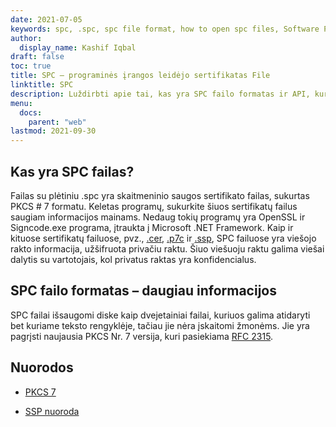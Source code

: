 ```yaml
---
date: 2021-07-05
keywords: spc, .spc, spc file format, how to open spc files, Software Publisher Certificate File
author:
  display_name: Kashif Iqbal
draft: false
toc: true
title: SPC – programinės įrangos leidėjo sertifikatas File
linktitle: SPC
description: Luždirbti apie tai, kas yra SPC failo formatas ir API, kurios gali sukurti ir atidaryti SPC failąs.
menu:
  docs:
    parent: "web"
lastmod: 2021-09-30
---
```


## Kas yra SPC failas?

Failas su plėtiniu .spc yra skaitmeninio saugos sertifikato failas, sukurtas PKCS # 7 formatu. Keletas programų, sukurkite šiuos sertifikatų failus saugiam informacijos mainams. Nedaug tokių programų yra OpenSSL ir Signcode.exe programa, įtraukta į Microsoft .NET Framework. Kaip ir kituose sertifikatų failuose, pvz., [.cer](/web/cer/), [.p7c](/web/p7c/) ir [.ssp](/web/ssp/), SPC failuose yra viešojo rakto informacija, užšifruota privačiu raktu. Šiuo viešuoju raktu galima viešai dalytis su vartotojais, kol privatus raktas yra konfidencialus.

## SPC failo formatas – daugiau informacijos

SPC failai išsaugomi diske kaip dvejetainiai failai, kuriuos galima atidaryti bet kuriame teksto rengyklėje, tačiau jie nėra įskaitomi žmonėms. Jie yra pagrįsti naujausia PKCS Nr. 7 versija, kuri pasiekiama [RFC 2315](https://datatracker.ietf.org/doc/html/rfc2315).

## Nuorodos

* [PKCS 7](https://en.wikipedia.org/wiki/PKCS_7)

* [SSP nuoroda](https://scalate.github.io/scalate/documentation/ssp-reference.html)


